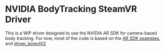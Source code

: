 # NVIDIA BodyTracking SteamVR Driver

This is a WIP driver designed to use the NVIDIA AR SDK for camera-based body tracking.
For now, most of the code is based on the [AR SDK examples](https://github.com/NVIDIA/MAXINE-AR-SDK), and [driver_kinectV2](https://github.com/SDraw/driver_kinectV2/blob/master/driver_kinectV2)

